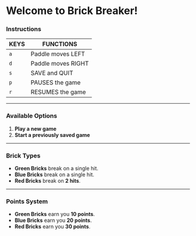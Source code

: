 # Welcome to Brick Breaker!

### Instructions

| **KEYS** | **FUNCTIONS**            |
|----------|--------------------------|
| `a`      | Paddle moves LEFT         |
| `d`      | Paddle moves RIGHT        |
| `s`      | SAVE and QUIT             |
| `p`      | PAUSES the game           |
| `r`      | RESUMES the game          |

---

### Available Options

1. **Play a new game**
2. **Start a previously saved game**

---

### Brick Types

- **Green Bricks** break on a single hit.
- **Blue Bricks** break on a single hit.
- **Red Bricks** break on **2 hits**.

---

### Points System

- **Green Bricks** earn you **10 points**.
- **Blue Bricks** earn you **20 points**.
- **Red Bricks** earn you **30 points**.
